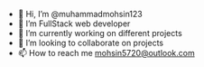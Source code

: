 - 👋 Hi, I’m @muhammadmohsin123
- 👀 I’m FullStack web developer
- 🌱 I’m currently working on different projects
- 💞️ I’m looking to collaborate on projects
- 📫 How to reach me mohsin5720@outlook.com

<!---
muhammadmohsin123/muhammadmohsin123 is a ✨ special ✨ repository because its `README.md` (this file) appears on your GitHub profile.
You can click the Preview link to take a look at your changes.
--->
